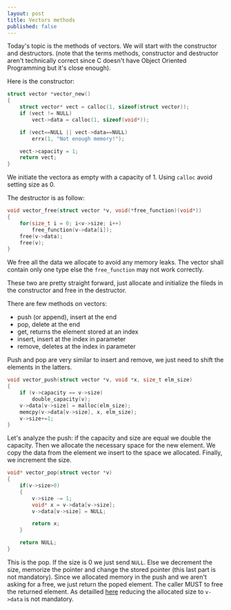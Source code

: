 ```yaml
---
layout: post
title: Vectors methods
published: false
---
```


Today's topic is the methods of vectors. 
We will start with the constructor and destructors.
(note that the terms methods, constructor and destructor aren't technically correct since C doesn't have Object Oriented Programming but it's close enough).

Here is the constructor:

```C
struct vector *vector_new()
{
    struct vector* vect = calloc(1, sizeof(struct vector));
    if (vect != NULL)
        vect->data = calloc(1, sizeof(void*));

    if (vect==NULL || vect->data==NULL)
        errx(1, "Not enough memory!");

    vect->capacity = 1;
    return vect;
}
```

We initiate the vectora as empty with a capacity of 1.
Using `calloc` avoid setting size as 0.  

The destructor is as follow:

```c
void vector_free(struct vector *v, void(*free_function)(void*))
{
    for(size_t i = 0; i<v->size; i++)
        free_function(v->data[i]);
    free(v->data);
    free(v);
}
```

We free all the data we allocate to avoid any memory leaks. The vector shall contain only one type else the `free_function` may not work correctly.

These two are pretty straight forward, just allocate and initialize the fileds in the constructor and free in the destructor.

There are few methods on vectors:
- push (or append), insert at the end
- pop, delete at the end
- get, returns the element stored at an index
- insert, insert at the index in parameter
- remove, deletes at the index in parameter

Push and pop are very similar to insert and remove, we just need to shift the elements in the latters.  

```c
void vector_push(struct vector *v, void *x, size_t elm_size)
{
    if (v->capacity == v->size)
        double_capacity(v);
    v->data[v->size] = malloc(elm_size);
    memcpy(v->data[v->size], x, elm_size);
    v->size+=1;
}
```  
Let's analyze the push: if the capacity and size are equal we double the capacity. 
Then we allocate the necessary space for the new element. 
We copy the data from the element we insert to the space we allocated.
Finally, we increment the size.

```c
void* vector_pop(struct vector *v)
{
    if(v->size>0)
    {
        v->size -= 1;
        void* x = v->data[v->size];
        v->data[v->size] = NULL;

        return x;
    }

    return NULL;
}
```
This is the pop. 
If the size is 0 we just send `NULL`. 
Else we decrement the size, memorize the pointer and change the stored pointer (this last part is not mandatory).
Since we allocated memory in the push and we aren't asking for a free, we just return the poped element.
The caller MUST to free the returned element.
As detailled [here](https://liryc116.github.io/Vectors-definitions/) reducing the allocated size to `v->data` is not mandatory. 